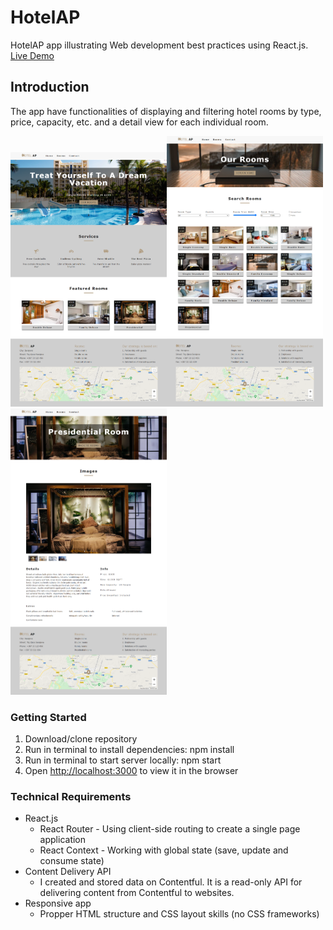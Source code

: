 HotelAP
=================

HotelAP app illustrating Web development best practices using React.js.
[Live Demo](https://eldarcelik.github.io/hotel-ap/)

Introduction
------------

The app have functionalities of displaying and filtering hotel rooms by type, price, capacity, etc. and a detail view for each individual room.

<img src="src/images/Home-page.png" width="250" /><img src="src/images/Rooms-page.png" width="250" /><img src="src/images/Room-page.png" width="250" />

### Getting Started

1. Download/clone repository
2. Run in terminal to install dependencies: npm install
3. Run in terminal to start server locally: npm start
4. Open [http://localhost:3000](http://localhost:3000) to view it in the browser

### Technical Requirements
* React.js
    * React Router - Using client-side routing to create a single page application
    * React Context - Working with global state (save, update and consume state)
* Content Delivery API
    * I created and stored data on Contentful. It is a read-only API for delivering content from Contentful to websites.
* Responsive app 
    * Propper HTML structure and CSS layout skills (no CSS frameworks)